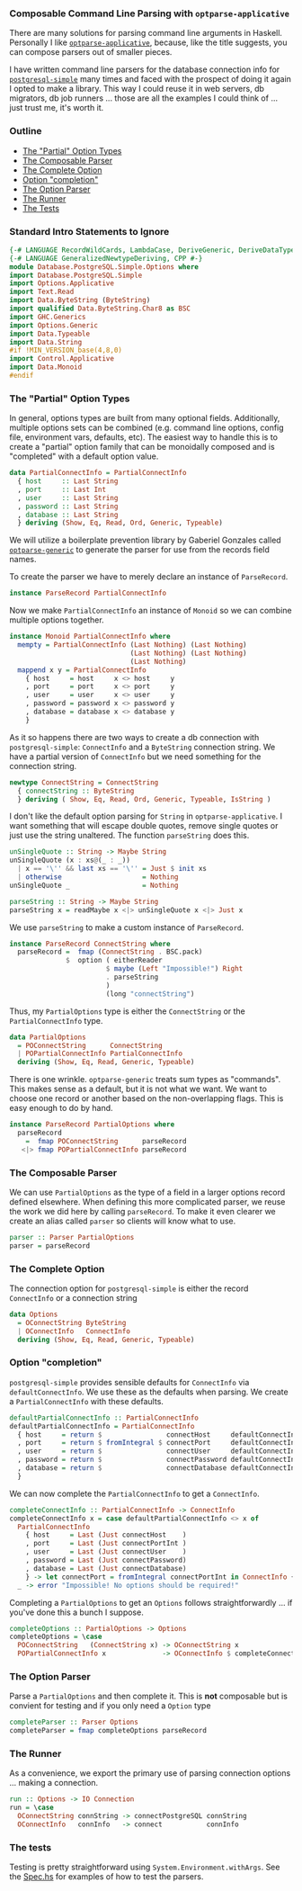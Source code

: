 ### Composable Command Line Parsing with `optparse-applicative`

There are many solutions for parsing command line arguments in Haskell. Personally I like [`optparse-applicative`](https://hackage.haskell.org/package/optparse-applicative-0.12.1.0/), because, like the title suggests, you can compose parsers out of smaller pieces.

I have written command line parsers for the database connection info for [`postgresql-simple`](https://hackage.haskell.org/package/postgresql-simple-0.5.2.1/) many times and faced with the prospect of doing it again I opted to make a library. This way I could reuse it in web servers, db migrators, db job runners ... those are all the examples I could think of ... just trust me, it's worth it.

### Outline
- [The "Partial" Option Types](#partial)
- [The Composable Parser](#parser)
- [The Complete Option](#option)
- [Option "completion"](#completion)
- [The Option Parser](#option-parser)
- [The Runner](#runner)
- [The Tests](#tests)

### Standard Intro Statements to Ignore

```haskell
{-# LANGUAGE RecordWildCards, LambdaCase, DeriveGeneric, DeriveDataTypeable #-}
{-# LANGUAGE GeneralizedNewtypeDeriving, CPP #-}
module Database.PostgreSQL.Simple.Options where
import Database.PostgreSQL.Simple
import Options.Applicative
import Text.Read
import Data.ByteString (ByteString)
import qualified Data.ByteString.Char8 as BSC
import GHC.Generics
import Options.Generic
import Data.Typeable
import Data.String
#if !MIN_VERSION_base(4,8,0)
import Control.Applicative
import Data.Monoid
#endif
```

### <a name="partial"> The "Partial" Option Types

In general, options types are built from many optional fields. Additionally, multiple options sets can be combined (e.g. command line options, config file, environment vars, defaults, etc). The easiest way to handle this is to create a "partial" option family that can be monoidally composed and is "completed" with a default option value.

```haskell
data PartialConnectInfo = PartialConnectInfo
  { host     :: Last String
  , port     :: Last Int
  , user     :: Last String
  , password :: Last String
  , database :: Last String
  } deriving (Show, Eq, Read, Ord, Generic, Typeable)
```

We will utilize a boilerplate prevention library by Gaberiel Gonzales called [`optparse-generic`](https://hackage.haskell.org/package/optparse-generic-1.1.3) to generate the parser for use from the records field names.

To create the parser we have to merely declare an instance of `ParseRecord`.

```haskell
instance ParseRecord PartialConnectInfo
```

Now we make `PartialConnectInfo` an instance of `Monoid` so we can combine multiple options together.

```haskell
instance Monoid PartialConnectInfo where
  mempty = PartialConnectInfo (Last Nothing) (Last Nothing)
                              (Last Nothing) (Last Nothing)
                              (Last Nothing)
  mappend x y = PartialConnectInfo
    { host     = host     x <> host     y
    , port     = port     x <> port     y
    , user     = user     x <> user     y
    , password = password x <> password y
    , database = database x <> database y
    }
```

As it so happens there are two ways to create a db connection with `postgresql-simple`: `ConnectInfo` and a `ByteString` connection string. We have a partial version of `ConnectInfo` but we need something for the connection string.

```haskell
newtype ConnectString = ConnectString
  { connectString :: ByteString
  } deriving ( Show, Eq, Read, Ord, Generic, Typeable, IsString )

```

I don't like the default option parsing for `String` in `optparse-applicative`. I want something that will escape double quotes, remove single quotes or just use the string unaltered. The function `parseString` does this.

```haskell
unSingleQuote :: String -> Maybe String
unSingleQuote (x : xs@(_ : _))
  | x == '\'' && last xs == '\'' = Just $ init xs
  | otherwise                    = Nothing
unSingleQuote _                  = Nothing

parseString :: String -> Maybe String
parseString x = readMaybe x <|> unSingleQuote x <|> Just x
```

We use `parseString` to make a custom instance of `ParseRecord`.

```haskell
instance ParseRecord ConnectString where
  parseRecord =  fmap (ConnectString . BSC.pack)
              $  option ( eitherReader
                        $ maybe (Left "Impossible!") Right
                        . parseString
                        )
                        (long "connectString")
```
Thus, my `PartialOptions` type is either the `ConnectString` or the `PartialConnectInfo` type.

```haskell
data PartialOptions
  = POConnectString      ConnectString
  | POPartialConnectInfo PartialConnectInfo
  deriving (Show, Eq, Read, Generic, Typeable)
```

There is one wrinkle. `optparse-generic` treats sum types as "commands". This makes sense as a default, but it is not what we want. We want to choose one record or another based on the non-overlapping flags. This is easy enough to do by hand.

```haskell
instance ParseRecord PartialOptions where
  parseRecord
    =  fmap POConnectString      parseRecord
   <|> fmap POPartialConnectInfo parseRecord
```

### <a name="parser"> The Composable Parser

We can use `PartialOptions` as the type of a field in a larger options record defined elsewhere. When defining this more complicated parser, we reuse the work we did here by calling `parseRecord`. To make it even clearer we create an alias called `parser` so clients will know what to use.

```haskell
parser :: Parser PartialOptions
parser = parseRecord
```

### <a name="option"> The Complete Option

The connection option for `postgresql-simple` is either the record `ConnectInfo` or a connection string

```haskell
data Options
  = OConnectString ByteString
  | OConnectInfo   ConnectInfo
  deriving (Show, Eq, Read, Generic, Typeable)
```

### <a name="completion"> Option "completion"

`postgresql-simple` provides sensible defaults for `ConnectInfo` via `defaultConnectInfo`. We use these as the defaults when parsing. We create a `PartialConnectInfo` with these defaults.

```haskell
defaultPartialConnectInfo :: PartialConnectInfo
defaultPartialConnectInfo = PartialConnectInfo
  { host     = return $                connectHost     defaultConnectInfo
  , port     = return $ fromIntegral $ connectPort     defaultConnectInfo
  , user     = return $                connectUser     defaultConnectInfo
  , password = return $                connectPassword defaultConnectInfo
  , database = return $                connectDatabase defaultConnectInfo
  }
```

We can now complete the `PartialConnectInfo` to get a `ConnectInfo`.

```haskell
completeConnectInfo :: PartialConnectInfo -> ConnectInfo
completeConnectInfo x = case defaultPartialConnectInfo <> x of
  PartialConnectInfo
    { host     = Last (Just connectHost    )
    , port     = Last (Just connectPortInt )
    , user     = Last (Just connectUser    )
    , password = Last (Just connectPassword)
    , database = Last (Just connectDatabase)
    } -> let connectPort = fromIntegral connectPortInt in ConnectInfo {..}
  _ -> error "Impossible! No options should be required!"
```

Completing a `PartialOptions` to get an `Options` follows straightforwardly ... if you've done this a bunch I suppose.

```haskell
completeOptions :: PartialOptions -> Options
completeOptions = \case
  POConnectString   (ConnectString x) -> OConnectString x
  POPartialConnectInfo x              -> OConnectInfo $ completeConnectInfo x
```

### <a name="option-parser"> The Option Parser

Parse a `PartialOptions` and then complete it. This is **not** composable but is convient for testing and if you only need a `Option` type

```haskell
completeParser :: Parser Options
completeParser = fmap completeOptions parseRecord
```

### <a name="runner"> The Runner

As a convenience, we export the primary use of parsing connection options ... making a connection.

```haskell
run :: Options -> IO Connection
run = \case
  OConnectString connString -> connectPostgreSQL connString
  OConnectInfo   connInfo   -> connect           connInfo
```

### <a name="tests"> The tests

Testing is pretty straightforward using `System.Environment.withArgs`. See the [Spec.hs](/test/Spec.hs) for examples of how to test the parsers.
